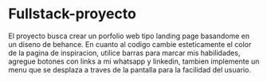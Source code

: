 # Fullstack-proyecto
El proyecto busca crear un porfolio web tipo landing page basandome en un diseno de behance.
En cuanto al codigo cambie esteticamente el color de la pagina de inspiracion, utilice barras para marcar mis habilidades, agregue botones con links a mi whatsapp y linkedin, tambien implemente un menu que se desplaza a traves de la pantalla para la facilidad del usuario.
